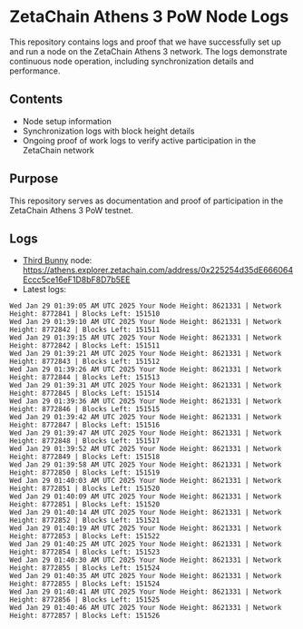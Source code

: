 # ZetaChain Athens 3 PoW Node Logs
This repository contains logs and proof that we have successfully set up and run a node on the ZetaChain Athens 3 network. The logs demonstrate continuous node operation, including synchronization details and performance.

## Contents
- Node setup information
- Synchronization logs with block height details
- Ongoing proof of work logs to verify active participation in the ZetaChain network

## Purpose
This repository serves as documentation and proof of participation in the ZetaChain Athens 3 PoW testnet.

## Logs

- [Third Bunny](https://thirdbunny.xyz/) node: https://athens.explorer.zetachain.com/address/0x225254d35dE666064Eccc5ce16eF1D8bF8D7b5EE
- Latest logs:
```
Wed Jan 29 01:39:05 AM UTC 2025 Your Node Height: 8621331 | Network Height: 8772841 | Blocks Left: 151510
Wed Jan 29 01:39:10 AM UTC 2025 Your Node Height: 8621331 | Network Height: 8772842 | Blocks Left: 151511
Wed Jan 29 01:39:15 AM UTC 2025 Your Node Height: 8621331 | Network Height: 8772842 | Blocks Left: 151511
Wed Jan 29 01:39:21 AM UTC 2025 Your Node Height: 8621331 | Network Height: 8772843 | Blocks Left: 151512
Wed Jan 29 01:39:26 AM UTC 2025 Your Node Height: 8621331 | Network Height: 8772844 | Blocks Left: 151513
Wed Jan 29 01:39:31 AM UTC 2025 Your Node Height: 8621331 | Network Height: 8772845 | Blocks Left: 151514
Wed Jan 29 01:39:36 AM UTC 2025 Your Node Height: 8621331 | Network Height: 8772846 | Blocks Left: 151515
Wed Jan 29 01:39:42 AM UTC 2025 Your Node Height: 8621331 | Network Height: 8772847 | Blocks Left: 151516
Wed Jan 29 01:39:47 AM UTC 2025 Your Node Height: 8621331 | Network Height: 8772848 | Blocks Left: 151517
Wed Jan 29 01:39:52 AM UTC 2025 Your Node Height: 8621331 | Network Height: 8772849 | Blocks Left: 151518
Wed Jan 29 01:39:58 AM UTC 2025 Your Node Height: 8621331 | Network Height: 8772850 | Blocks Left: 151519
Wed Jan 29 01:40:03 AM UTC 2025 Your Node Height: 8621331 | Network Height: 8772851 | Blocks Left: 151520
Wed Jan 29 01:40:09 AM UTC 2025 Your Node Height: 8621331 | Network Height: 8772851 | Blocks Left: 151520
Wed Jan 29 01:40:14 AM UTC 2025 Your Node Height: 8621331 | Network Height: 8772852 | Blocks Left: 151521
Wed Jan 29 01:40:19 AM UTC 2025 Your Node Height: 8621331 | Network Height: 8772853 | Blocks Left: 151522
Wed Jan 29 01:40:25 AM UTC 2025 Your Node Height: 8621331 | Network Height: 8772854 | Blocks Left: 151523
Wed Jan 29 01:40:30 AM UTC 2025 Your Node Height: 8621331 | Network Height: 8772855 | Blocks Left: 151524
Wed Jan 29 01:40:35 AM UTC 2025 Your Node Height: 8621331 | Network Height: 8772855 | Blocks Left: 151524
Wed Jan 29 01:40:41 AM UTC 2025 Your Node Height: 8621331 | Network Height: 8772856 | Blocks Left: 151525
Wed Jan 29 01:40:46 AM UTC 2025 Your Node Height: 8621331 | Network Height: 8772857 | Blocks Left: 151526
```
